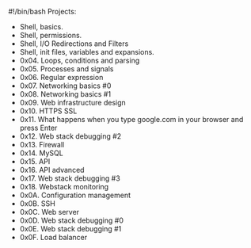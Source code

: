 #!/bin/bash
Projects:
- Shell, basics.
- Shell, permissions. 
- Shell, I/O Redirections and Filters 
- Shell, init files, variables and expansions.
- 0x04. Loops, conditions and parsing
- 0x05. Processes and signals
- 0x06. Regular expression
- 0x07. Networking basics #0
- 0x08. Networking basics #1
- 0x09. Web infrastructure design
- 0x10. HTTPS SSL
- 0x11. What happens when you type google.com in your browser and press Enter
- 0x12. Web stack debugging #2
- 0x13. Firewall
- 0x14. MySQL
- 0x15. API
- 0x16. API advanced
- 0x17. Web stack debugging #3
- 0x18. Webstack monitoring
- 0x0A. Configuration management
- 0x0B. SSH
- 0x0C. Web server
- 0x0D. Web stack debugging #0
- 0x0E. Web stack debugging #1
- 0x0F. Load balancer

